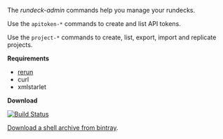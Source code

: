 The *rundeck-admin* commands help you manage your rundecks.

Use the `apitoken-*` commands to create and list API tokens.

Use the `project-*` commands to create, list, export, import and replicate
projects.


**Requirements**

* [rerun](http://github.com/rerun/rerun)
* curl
* xmlstarlet

**Download**

[![Build Status](https://travis-ci.org/ahonor/rundeck-admin.png?branch=master)](https://travis-ci.org/ahonor/rundeck-admin)

[Download a shell archive from bintray](http://dl.bintray.com/ahonor/rerun-modules). 


